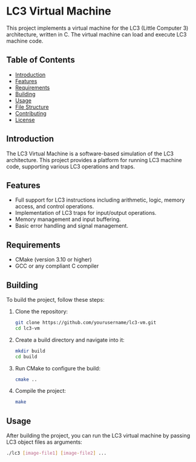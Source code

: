 # LC3 Virtual Machine

This project implements a virtual machine for the LC3 (Little Computer 3) architecture, written in C. The virtual machine can load and execute LC3 machine code.

## Table of Contents

- [Introduction](#introduction)
- [Features](#features)
- [Requirements](#requirements)
- [Building](#building)
- [Usage](#usage)
- [File Structure](#file-structure)
- [Contributing](#contributing)
- [License](#license)

## Introduction

The LC3 Virtual Machine is a software-based simulation of the LC3 architecture. This project provides a platform for running LC3 machine code, supporting various LC3 operations and traps.

## Features

- Full support for LC3 instructions including arithmetic, logic, memory access, and control operations.
- Implementation of LC3 traps for input/output operations.
- Memory management and input buffering.
- Basic error handling and signal management.

## Requirements

- CMake (version 3.10 or higher)
- GCC or any compliant C compiler

## Building

To build the project, follow these steps:

1. Clone the repository:
    ```sh
    git clone https://github.com/yourusername/lc3-vm.git
    cd lc3-vm
    ```

2. Create a build directory and navigate into it:
    ```sh
    mkdir build
    cd build
    ```

3. Run CMake to configure the build:
    ```sh
    cmake ..
    ```

4. Compile the project:
    ```sh
    make
    ```

## Usage

After building the project, you can run the LC3 virtual machine by passing LC3 object files as arguments:

```sh
./lc3 [image-file1] [image-file2] ...